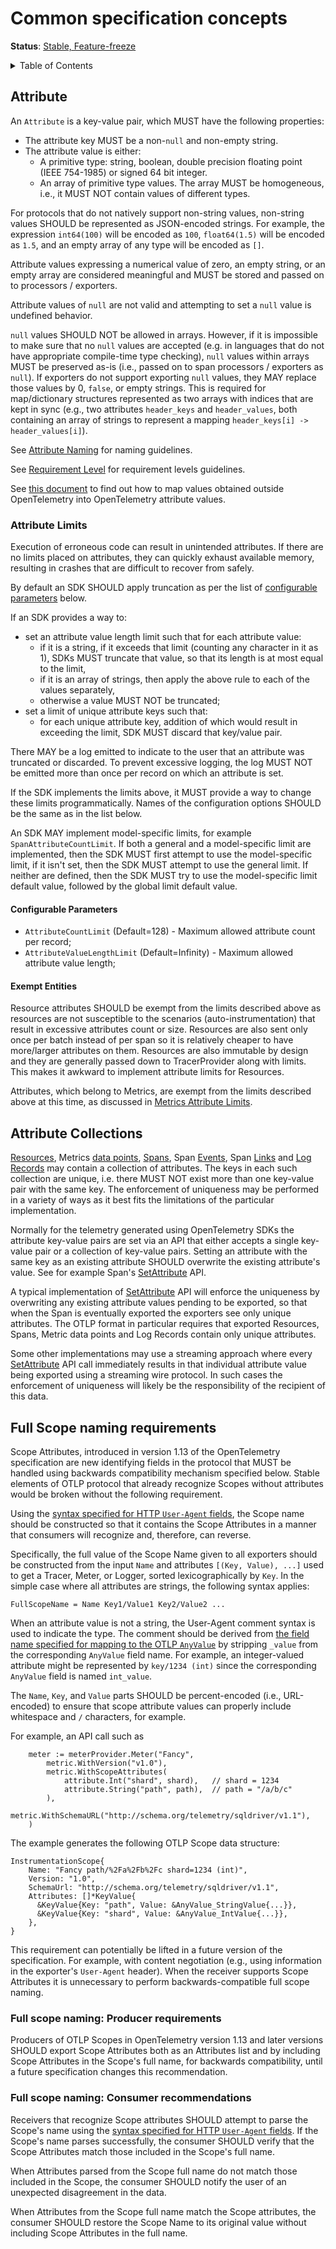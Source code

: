 <!--- Hugo front matter used to generate the website version of this page:
aliases: [/docs/reference/specification/common/common]
--->
# Common specification concepts

**Status**: [Stable, Feature-freeze](../document-status.md)

<details>
<summary>Table of Contents</summary>

<!-- toc -->

- [Attribute](#attribute)
  * [Attribute Limits](#attribute-limits)
    + [Configurable Parameters](#configurable-parameters)
    + [Exempt Entities](#exempt-entities)
- [Attribute Collections](#attribute-collections)
- [Full Scope naming requirements](#full-scope-naming-requirements)
  * [Full scope naming: Producer requirements](#full-scope-naming-producer-requirements)
  * [Full scope naming: Consumer recommendations](#full-scope-naming-consumer-recommendations)

<!-- tocstop -->

</details>

## Attribute

<a id="attributes"></a>

An `Attribute` is a key-value pair, which MUST have the following properties:

- The attribute key MUST be a non-`null` and non-empty string.
- The attribute value is either:
  - A primitive type: string, boolean, double precision floating point (IEEE 754-1985) or signed 64 bit integer.
  - An array of primitive type values. The array MUST be homogeneous,
    i.e., it MUST NOT contain values of different types.

For protocols that do not natively support non-string values, non-string values SHOULD be represented as JSON-encoded strings.  For example, the expression `int64(100)` will be encoded as `100`, `float64(1.5)` will be encoded as `1.5`, and an empty array of any type will be encoded as `[]`.

Attribute values expressing a numerical value of zero, an empty string, or an
empty array are considered meaningful and MUST be stored and passed on to
processors / exporters.

Attribute values of `null` are not valid and attempting to set a `null` value is
undefined behavior.

`null` values SHOULD NOT be allowed in arrays. However, if it is impossible to
make sure that no `null` values are accepted
(e.g. in languages that do not have appropriate compile-time type checking),
`null` values within arrays MUST be preserved as-is (i.e., passed on to span
processors / exporters as `null`). If exporters do not support exporting `null`
values, they MAY replace those values by 0, `false`, or empty strings.
This is required for map/dictionary structures represented as two arrays with
indices that are kept in sync (e.g., two attributes `header_keys` and `header_values`,
both containing an array of strings to represent a mapping
`header_keys[i] -> header_values[i]`).

See [Attribute Naming](attribute-naming.md) for naming guidelines.

See [Requirement Level](attribute-requirement-level.md) for requirement levels guidelines.

See [this document](attribute-type-mapping.md) to find out how to map values obtained
outside OpenTelemetry into OpenTelemetry attribute values.

### Attribute Limits

Execution of erroneous code can result in unintended attributes. If there are no
limits placed on attributes, they can quickly exhaust available memory, resulting
in crashes that are difficult to recover from safely.

By default an SDK SHOULD apply truncation as per the list of
[configurable parameters](#configurable-parameters) below.

If an SDK provides a way to:

- set an attribute value length limit such that for each
  attribute value:
  - if it is a string, if it exceeds that limit (counting any character in it as
    1), SDKs MUST truncate that value, so that its length is at most equal
    to the limit,
  - if it is an array of strings, then apply the above rule to each of the
    values separately,
  - otherwise a value MUST NOT be truncated;
- set a limit of unique attribute keys such that:
  - for each unique attribute key, addition of which would result in exceeding
    the limit, SDK MUST discard that key/value pair.

There MAY be a log emitted to indicate to the user that an attribute was
truncated or discarded. To prevent excessive logging, the log MUST NOT be
emitted more than once per record on which an attribute is set.

If the SDK implements the limits above, it MUST provide a way to change these
limits programmatically. Names of the configuration options SHOULD be the same as
in the list below.

An SDK MAY implement model-specific limits, for example
`SpanAttributeCountLimit`. If both a general and a model-specific limit are
implemented, then the SDK MUST first attempt to use the model-specific limit, if
it isn't set, then the SDK MUST attempt to use the general limit. If neither are
defined, then the SDK MUST try to use the model-specific limit default value,
followed by the global limit default value.

#### Configurable Parameters

* `AttributeCountLimit` (Default=128) - Maximum allowed attribute count per record;
* `AttributeValueLengthLimit` (Default=Infinity) - Maximum allowed attribute value length;

#### Exempt Entities

Resource attributes SHOULD be exempt from the limits described above as resources
are not susceptible to the scenarios (auto-instrumentation) that result in
excessive attributes count or size. Resources are also sent only once per batch
instead of per span so it is relatively cheaper to have more/larger attributes
on them. Resources are also immutable by design and they are generally passed
down to TracerProvider along with limits. This makes it awkward to implement
attribute limits for Resources.

Attributes, which belong to Metrics, are exempt from the limits described above
at this time, as discussed in
[Metrics Attribute Limits](../metrics/sdk.md#attribute-limits).

## Attribute Collections

[Resources](../resource/sdk.md), Metrics
[data points](../metrics/data-model.md#metric-points),
[Spans](../trace/api.md#set-attributes), Span
[Events](../trace/api.md#add-events), Span
[Links](../trace/api.md#specifying-links) and
[Log Records](../logs/data-model.md) may contain a collection of attributes. The
keys in each such collection are unique, i.e. there MUST NOT exist more than one
key-value pair with the same key. The enforcement of uniqueness may be performed
in a variety of ways as it best fits the limitations of the particular
implementation.

Normally for the telemetry generated using OpenTelemetry SDKs the attribute
key-value pairs are set via an API that either accepts a single key-value pair
or a collection of key-value pairs. Setting an attribute with the same key as an
existing attribute SHOULD overwrite the existing attribute's value. See for
example Span's [SetAttribute](../trace/api.md#set-attributes) API.

A typical implementation of [SetAttribute](../trace/api.md#set-attributes) API
will enforce the uniqueness by overwriting any existing attribute values pending
to be exported, so that when the Span is eventually exported the exporters see
only unique attributes. The OTLP format in particular requires that exported
Resources, Spans, Metric data points and Log Records contain only unique
attributes.

Some other implementations may use a streaming approach where every
[SetAttribute](../trace/api.md#set-attributes) API call immediately results in
that individual attribute value being exported using a streaming wire protocol.
In such cases the enforcement of uniqueness will likely be the responsibility of
the recipient of this data.

## Full Scope naming requirements

Scope Attributes, introduced in version 1.13 of the OpenTelemetry
specification are new identifying fields in the protocol that MUST
be handled using backwards compatibility mechanism specified below.
Stable elements of OTLP protocol that already recognize Scopes without
attributes would be broken without the following requirement.

Using the [syntax specified for HTTP `User-Agent`
fields](https://www.rfc-editor.org/rfc/rfc9110.html#name-user-agent),
the Scope name should be constructed so that it contains the Scope
Attributes in a manner that consumers will recognize and, therefore,
can reverse.

Specifically, the full value of the Scope Name given to all exporters
should be constructed from the input `Name` and attributes `[(Key,
Value), ...]` used to get a Tracer, Meter, or Logger, sorted
lexicographically by `Key`.  In the simple case where all attributes
are strings, the following syntax applies:

```
FullScopeName = Name Key1/Value1 Key2/Value2 ...
```

When an attribute value is not a string, the User-Agent comment syntax
is used to indicate the type.  The comment should be derived from [the
field name specified for mapping to the OTLP
`AnyValue`](./attribute-type-mapping.md#converting-to-anyvalue) by
stripping `_value` from the corresponding `AnyValue` field name.  For
example, an integer-valued attribute might be represented by `key/1234
(int)` since the corresponding `AnyValue` field is named `int_value`.

The `Name`, `Key`, and `Value` parts SHOULD be percent-encoded (i.e.,
URL-encoded) to ensure that scope attribute values can properly
include whitespace and `/` characters, for example.

For example, an API call such as

```golang
    meter := meterProvider.Meter("Fancy", 
        metric.WithVersion("v1.0"), 
	    metric.WithScopeAttributes(
		    attribute.Int("shard", shard),   // shard = 1234
	        attribute.String("path", path),  // path = "/a/b/c"
	    ),
		metric.WithSchemaURL("http://schema.org/telemetry/sqldriver/v1.1"),
	)
```

The example generates the following OTLP Scope data structure:

```golang
InstrumentationScope{
	Name: "Fancy path/%2Fa%2Fb%2Fc shard=1234 (int)",
	Version: "1.0",
	SchemaUrl: "http://schema.org/telemetry/sqldriver/v1.1",
	Attributes: []*KeyValue{
	  &KeyValue{Key: "path", Value: &AnyValue_StringValue{...}},
	  &KeyValue{Key: "shard", Value: &AnyValue_IntValue{...}},
	},
}
```

This requirement can potentially be lifted in a future version of the
specification.  For example, with content negotiation (e.g., using
information in the exporter's `User-Agent` header).  When the receiver
supports Scope Attributes it is unnecessary to perform
backwards-compatible full scope naming.

### Full scope naming: Producer requirements

Producers of OTLP Scopes in OpenTelemetry version 1.13 and later
versions SHOULD export Scope Attributes both as an Attributes list and
by including Scope Attributes in the Scope's full name, for backwards
compatibility, until a future specification changes this
recommendation.

### Full scope naming: Consumer recommendations

Receivers that recognize Scope attributes SHOULD attempt to parse the
Scope's name using the [syntax specified for HTTP `User-Agent`
fields](https://www.rfc-editor.org/rfc/rfc9110.html#name-user-agent).
If the Scope's name parses successfully, the consumer SHOULD verify
that the Scope Attributes match those included in the Scope's full
name.

When Attributes parsed from the Scope full name do not match those
included in the Scope, the consumer SHOULD notify the user of an
unexpected disagreement in the data.

When Attributes from the Scope full name match the Scope attributes,
the consumer SHOULD restore the Scope Name to its original value
without including Scope Attributes in the full name.
